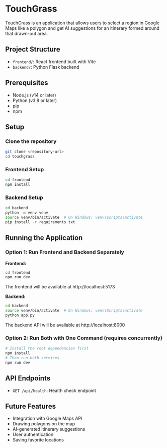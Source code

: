 # TouchGrass

TouchGrass is an application that allows users to select a region in Google Maps like a polygon and get AI suggestions for an itinerary formed around that drawn-out area.

## Project Structure

- `frontend/`: React frontend built with Vite
- `backend/`: Python Flask backend

## Prerequisites

- Node.js (v14 or later)
- Python (v3.8 or later)
- pip
- npm

## Setup

### Clone the repository

```bash
git clone <repository-url>
cd touchgrass
```

### Frontend Setup

```bash
cd frontend
npm install
```

### Backend Setup

```bash
cd backend
python -m venv venv
source venv/bin/activate  # On Windows: venv\Scripts\activate
pip install -r requirements.txt
```

## Running the Application

### Option 1: Run Frontend and Backend Separately

**Frontend:**
```bash
cd frontend
npm run dev
```
The frontend will be available at http://localhost:5173

**Backend:**
```bash
cd backend
source venv/bin/activate  # On Windows: venv\Scripts\activate
python app.py
```
The backend API will be available at http://localhost:8000

### Option 2: Run Both with One Command (requires concurrently)

```bash
# Install the root dependencies first
npm install
# Then run both services
npm run dev
```

## API Endpoints

- `GET /api/health`: Health check endpoint

## Future Features

- Integration with Google Maps API
- Drawing polygons on the map
- AI-generated itinerary suggestions
- User authentication
- Saving favorite locations